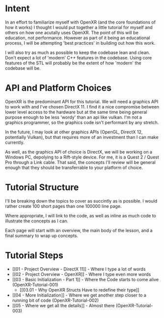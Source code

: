 # Intent

In an effort to familiarize myself with OpenXR (and the core foundations of how it works) I thought I would put together a little tutorial for myself and others on how one acutally uses OpenXR. The point of this will be education, not performance. However as part of it being an educational process, I will be attempting 'best practices' in building out how this work.

I will also try as much as possible to keep the codebase lean and clean. Don't expect a lot of 
'modern' C++ features in the codebase. Using core features of the STL will probably be the extent of how 'modern' the codebase will be.

# API and Platform Choices

OpenXR is the predominant API for this tutorial. We will need a graphics API to work with and I've chosen DirectX 11. I find it a nice compromise between lower level access to the hardware but at the same time being general purpose enough to be less 'wordy' than an api like vulkan. I'm not a graphics programmer, so the graphics code isn't performant by any stretch.

In the future, I may look at other graphics APIs (OpenGL, DirectX 12, potentially Vulkan), but that requires more of an investment than I can make currently.

As well, as the graphics API of choice is DirectX, we will be working on a Windows PC, depolying to a Rift-style device. For me, it is a Quest 2 / Quest Pro through a Link cable. That said, the concepts I'll review will be general enough that they should be transferrable to your platform of choice.

# Tutorial Structure

I'll be breaking down the topics to cover as succintly as is possible. I would rather create 100 short pages than one 100000 line page.

Where appropriate, I will link to the code, as well as inline as much code to illustrate the concepts as I can.

Each page will start with an overview, the main body of the lesson, and a final summary to wrap up concepts.

# Tutorial Steps
- [[01 - Project Overview - DirectX 11]] - Where I type a lot of words
- [[02 - Project Overview - OpenXR]] - Where I type even more words
- [[03 - Basic Initialization - Part 1]] - Where the Code starts to come alive (OpenXR-Tutorial-001)
	- [[03.01 - Why OpenXR Structs Have to redefine their type]]
- [[04 - More Initialization]] - Where we get another step closer to a running bit of code (OpenXR-Tutorial-002)
- [[05 - Where we get all the details]] - Almost there (OpenXR-Tutorial-003)
 


